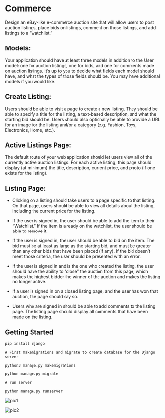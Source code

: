 # Commerce

Design an eBay-like e-commerce auction site that will allow users to post auction listings, place bids on listings, comment on those listings, and add listings to a “watchlist.”

## Models:
 Your application should have at least three models in addition to the User model: one for auction listings, one for bids, and one for comments made on auction listings. It’s up to you to decide what fields each model should have, and what the types of those fields should be. You may have additional models if you would like.

 ## Create Listing: 
 Users should be able to visit a page to create a new listing. They should be able to specify a title for the listing, a text-based description, and what the starting bid should be. Users should also optionally be able to provide a URL for an image for the listing and/or a category (e.g. Fashion, Toys, Electronics, Home, etc.).

 ## Active Listings Page:
 The default route of your web application should let users view all of the currently active auction listings. For each active listing, this page should display (at minimum) the title, description, current price, and photo (if one exists for the listing).

 ## Listing Page: 
 * Clicking on a listing should take users to a page specific to that listing. On that page, users should be able to view all details about the listing, including the current price for the listing.

* If the user is signed in, the user should be able to add the item to their “Watchlist.” If the item is already on the watchlist, the user should be able to remove it.

* If the user is signed in, the user should be able to bid on the item. The bid must be at least as large as the starting bid, and must be greater than any other bids that have been placed (if any). If the bid doesn’t meet those criteria, the user should be presented with an error.

* If the user is signed in and is the one who created the listing, the user should have the ability to “close” the auction from this page, which makes the highest bidder the winner of the auction and makes the listing no longer active.

* If a user is signed in on a closed listing page, and the user has won that auction, the page should say so.

* Users who are signed in should be able to add comments to the listing page. The listing page should display all comments that have been made on the listing.


## Getting Started
`pip install django`

`# First makemigrations and migrate to create database for the Django server`

`python3 manage.py makemigrations`

`python manage.py migrate`

`# run server`

`python manage.py runserver`

![pic1](https://user-images.githubusercontent.com/90252333/144659171-b05cb63a-0f0b-48e9-b1b0-f1d4b94e67da.jpg)


![pic2](https://user-images.githubusercontent.com/90252333/144659194-5cdd37e6-5d9a-4ebc-8643-99f939a8503a.jpg)
